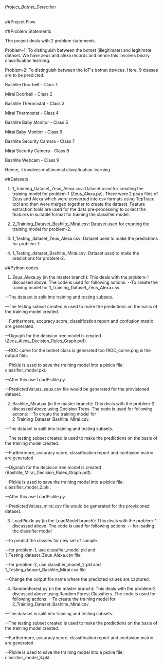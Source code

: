 ###### Project_Botnet_Detection

##Project Flow

##Problem Statements

The project deals with 2 problem statements. 

Problem-1: To distinguish between the botnet (illegitimate) and legitimate dataset. We have zeus and alexa records and hence this involves binary classification learning.

Problem-2: To distinguish between the IoT's botnet devices. Here, 9 classes are to be predicted.

Bashlite Doorbell - Class 1

Mirai Doorbell - Class 2

Bashlite Thermostat - Class 3

Mirai Thermostat - Class 4

Bashlite Baby Monitor - Class 5

Mirai Baby Monitor - Class 6

Bashlite Security Camera - Class 7

Mirai Security Camera - Class 8

Bashlite Webcam - Class 9 

Hence, it involves multinomial classification learning.

##Datasets
1) 1_Training_Dataset_Zeus_Alexa.csv: Dataset used for creating the training model for problem-1 (Zeus_Alexa.py). There were 2 pcap files of Zeus and Alexa which were converted into csv formats using TcpTrace tool and then were merged together to create the dataset. Feature extraction tools are used for the data pre-processing to collect the features in suitable format for training the classifier model.

2) 2_Training_Dataset_Bashlite_Mirai.csv: Dataset used for creating the training model for problem-2.

3) 1_Testing_dataset_Zeus_Alexa.csv: Dataset used to make the predictions for problem-1.

4) 1_Testing_dataset_Bashlite_Mirai.csv: Dataset used to make the predictions for problem-2.

##Python codes
1) Zeus_Alexa.py (in the master branch): This deals with the problem-1 discussed above. The code is used for following actions: 
--To create the training model for 1_Training_Dataset_Zeus_Alexa.csv. 

--The dataset is split into training and testing subsets. 

--The testing subset created is used to make the predictions on the basis of the training model created.

--Furthermore, accuracy score, classification report and confusion matrix are generated. 

--Digraph for the decision tree model is created (Zeus_Alexa_Decision_Rules_Graph.pdf).

--ROC curve for the botnet class is generated too (ROC_curve.png is the output file).

--Pickle is used to save the training model into a pickle file: classifier_model.pkl.

--After this use LoadPickle.py.

--PredictedValues_zeus.csv file would be generated for the provisioned dataset.

2) Bashlite_Mirai.py (in the master branch): This deals with the problem-2 discussed above using Decision Trees. The code is used for following actions: 
--To create the training model for 2_Training_Dataset_Bashlite_Mirai.csv. 

--The dataset is split into training and testing subsets. 

--The testing subset created is used to make the predictions on the basis of the training model created.

--Furthermore, accuracy score, classification report and confusion matrix are generated. 

--Digraph for the decision tree model is created (Bashlite_Mirai_Decision_Rules_Graph.pdf).

--Pickle is used to save the training model into a pickle file: classifier_model_2.pkl.

--After this use LoadPickle.py.

--PredictedValues_mirai.csv file would be generated for the provisioned dataset.


3) LoadPickle.py (in the LoadModel branch): This deals with the problem-1 discussed above. The code is used for following actions: 
-- for loading the classifier model

--to predict the classes for new set of sample.

--for problem-1, use classifier_model.pkl and 1_Testing_dataset_Zeus_Alexa.csv file

--for problem-2, use classifier_model_2.pkl and 1_Testing_dataset_Bashlite_Mirai.csv file

--Change the output file name where the predicted values are captured.

4) RandomForest.py (in the master branch): This deals with the problem-2 discussed above using Random Forest Classifiers. The code is used for following actions: 
--To create the training model for 2_Training_Dataset_Bashlite_Mirai.csv. 

--The dataset is split into training and testing subsets. 

--The testing subset created is used to make the predictions on the basis of the training model created.

--Furthermore, accuracy score, classification report and confusion matrix are generated. 

--Pickle is used to save the training model into a pickle file: classifier_model_3.pkl.




